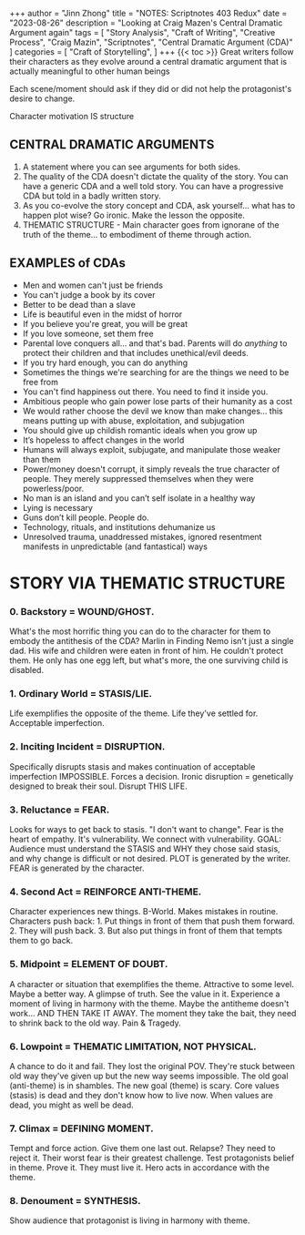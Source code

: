 +++
author = "Jinn Zhong"
title = "NOTES: Scriptnotes 403 Redux"
date = "2023-08-26"
description = "Looking at Craig Mazen's Central Dramatic Argument again"
tags = [
    "Story Analysis",
    "Craft of Writing",
    "Creative Process",
    "Craig Mazin",
    "Scriptnotes",
    "Central Dramatic Argument (CDA)"
]
categories = [
    "Craft of Storytelling",
]
+++
{{< toc >}}
Great writers follow their characters as they evolve around a central dramatic argument that is actually meaningful to other human beings

Each scene/moment should ask if they did or did not help the protagonist's desire to change.

Character motivation IS structure

## CENTRAL DRAMATIC ARGUMENTS
1. A statement where you can see arguments for both sides. 
2. The quality of the CDA doesn't dictate the quality of the story. You can have a generic CDA and a well told story. You can have a progressive CDA but told in a badly written story.
3. As you co-evolve the story concept and CDA, ask yourself... what has to happen plot wise? Go ironic. Make the lesson the opposite.
4. THEMATIC STRUCTURE - Main character goes from ignorane of the truth of the theme... to embodiment of theme through action.

## EXAMPLES of CDAs
* Men and women can't just be friends
* You can't judge a book by its cover
* Better to be dead than a slave
* Life is beautiful even in the midst of horror
* If you believe you're great, you will be great
* If you love someone, set them free
* Parental love conquers all... and that's bad. Parents will do _anything_ to protect their children and that includes unethical/evil deeds.
* If you try hard enough, you can do anything
* Sometimes the things we're searching for are the things we need to be free from
* You can't find happiness out there. You need to find it inside you.
* Ambitious people who gain power lose parts of their humanity as a cost
* We would rather choose the devil we know than make changes... this means putting up with abuse, exploitation, and subjugation
* You should give up childish romantic ideals when you grow up
* It’s hopeless to affect changes in the world
* Humans will always exploit, subjugate, and manipulate those weaker than them
* Power/money doesn't corrupt, it simply reveals the true character of people. They merely suppressed themselves when they were powerless/poor.
* No man is an island and you can’t self isolate in a healthy way
* Lying is necessary
* Guns don’t kill people. People do.
* Technology, rituals, and institutions dehumanize us
* Unresolved trauma, unaddressed mistakes, ignored resentment manifests in unpredictable (and fantastical) ways

# STORY VIA THEMATIC STRUCTURE

### 0. Backstory = WOUND/GHOST. 
What's the most horrific thing you can do to the character for them to embody the antithesis of the CDA? Marlin in Finding Nemo isn't just a single dad. His wife and children were eaten in front of him. He couldn't protect them. He only has one egg left, but what's more, the one surviving child is disabled.

### 1. Ordinary World = STASIS/LIE. 
Life exemplifies the opposite of the theme. Life they've settled for. Acceptable imperfection.

### 2. Inciting Incident = DISRUPTION. 
Specifically disrupts stasis and makes continuation of acceptable imperfection IMPOSSIBLE. Forces a decision. Ironic disruption = genetically designed to break their soul. Disrupt THIS LIFE.

### 3. Reluctance = FEAR. 
Looks for ways to get back to stasis. "I don't want to change". Fear is the heart of empathy. It's vulnerability. We connect with vulnerability. GOAL: Audience must understand the STASIS and WHY they chose said stasis, and why change is difficult or not desired. PLOT is generated by the writer. FEAR is generated by the character.

### 4. Second Act = REINFORCE ANTI-THEME. 
Character experiences new things. B-World. Makes mistakes in routine. Characters push back: 1. Put things in front of them that push them forward. 2. They will push back. 3. But also put things in front of them that tempts them to go back.

### 5. Midpoint = ELEMENT OF DOUBT. 
A character or situation that exemplifies the theme. Attractive to some level. Maybe a better way. A glimpse of truth. See the value in it. Experience a moment of living in harmony with the theme. Maybe the antitheme doesn't work... AND THEN TAKE IT AWAY. The moment they take the bait, they need to shrink back to the old way. Pain & Tragedy.

### 6. Lowpoint = THEMATIC LIMITATION, NOT PHYSICAL. 
A chance to do it and fail. They lost the original POV. They're stuck between old way they've given up but the new way seems impossible. The old goal (anti-theme) is in shambles. The new goal (theme) is scary. Core values (stasis) is dead and they don't know how to live now. When values are dead, you might as well be dead.

### 7. Climax = DEFINING MOMENT. 
Tempt and force action. Give them one last out. Relapse? They need to reject it. Their worst fear is their greatest challenge. Test protagonists belief in theme. Prove it. They must live it. Hero acts in accordance with the theme.

### 8. Denoument = SYNTHESIS. 
Show audience that protagonist is living in harmony with theme.
